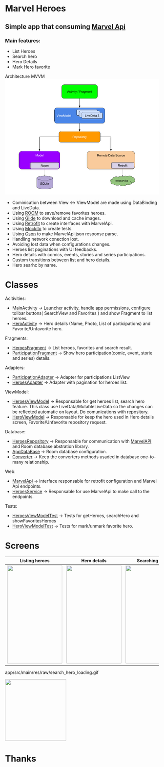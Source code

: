 # Marvel Heroes

## Simple app that consuming [Marvel Api](https://developer.marvel.com/)
### Main features:
- List Heroes
- Search hero
- Hero Details
- Mark Hero favorite

Architecture
MVVM
![alt tag](/imgs/googleArchitecture.png)

- Cominication between View <-> ViewModel are made using DataBinding and LiveData. 
- Using [ROOM](https://developer.android.com/topic/libraries/architecture/room) to save/remove favorites heroes.
- Using [Glide](https://github.com/bumptech/glide) to download and cache images.
- Using [Retrofit](https://square.github.io/retrofit/) to create interfaces with MarvelApi.
- Using [Mockito](https://github.com/mockito/mockito) to create tests.
- Using [Gson](https://github.com/google/gson) to make MarvelApi json response parse.
- Handling network conection lost.
- Avoiding lost data when configurations changes.
- Heroes list paginations with UI feedbacks.
- Hero details with comics, events, stories and series participations.
- Custom transitions between list and hero details.
- Hero searhc by name.

# Classes
Acitivities:
- [MainActivity](app/src/main/java/com/hlandim/marvelheroes/MainActivity.kt) -> Launcher activity, handle app permissions, configure tollbar buttons( SearchView and Favorites ) and show Fragment to list heroes.
- [HeroActivity](app/src/main/java/com/hlandim/marvelheroes/view/details/HeroActivity.kt) -> Hero details (Name, Photo, List of participations) and Favorite/Unfavorite hero.

Fragments: 
- [HeroesFragment](app/src/main/java/com/hlandim/marvelheroes/view/list/HeroesFragment.kt) -> List heroes, favorites and search result.
- [ParticipationFragment](app/src/main/java/com/hlandim/marvelheroes/view/details/ParticipationFragment.kt) -> Show hero participation(comic, event, storie and series) details.

Adapters:
- [ParticipationAdapter](app/src/main/java/com/hlandim/marvelheroes/view/details/ParticipationAdapter.kt) -> Adapter for participations ListView 
- [HeroesAdapter](app/src/main/java/com/hlandim/marvelheroes/view/list/HeroesAdapter.kt) -> Adapter with pagination for heroes list.

ViewModel:
- [HeroesViewModel](app/src/main/java/com/hlandim/marvelheroes/viewmodel/HeroesViewModel.kt) -> Responsable for get heroes list, search hero feature. This class use LiveData/MutableLiveData so the changes can be reflected automatic on layout. Do comunications with repository.
- [HeroViewModel](app/src/main/java/com/hlandim/marvelheroes/viewmodel/HeroViewModel.kt) -> Responsable for keep the hero used in Hero details screen, Favorite/Unfavorite repository request.

Database:
- [HeroesRepository](app/src/main/java/com/hlandim/marvelheroes/database/HeroesRepository.kt) -> Responsable for communication with [MarvelAPI](https://developer.marvel.com/) and Room database abstration library.
- [AppDataBase](app/src/main/java/com/hlandim/marvelheroes/database/AppDataBase.kt) -> Room database configuration.
- [Converter](app/src/main/java/com/hlandim/marvelheroes/database/Converter.kt) -> Keep the converters methods usaded in database one-to-many relationship.

Web:
- [MarvelApi](app/src/main/java/com/hlandim/marvelheroes/web/mavel/MarvelApi.kt) -> Interface responsable for retrofit configuration and Marvel Api endpoints.
- [HeroesService](app/src/main/java/com/hlandim/marvelheroes/web/mavel/HeroesService.kt) -> Responsable for use MarvelApi to make call to the endpoints.

Tests:
- [HeroesViewModelTest](app/src/test/java/com/hlandim/marvelheroes/viewmodel/HeroesViewModelTest.kt) -> Tests for getHeroes, searchHero and showFavoritesHeroes
- [HeroViewModelTest](app/src/test/java/com/hlandim/marvelheroes/viewmodel/HeroViewModelTest.kt) -> Tests for mark/unmark favorite hero.


# Screens

 Listing heroes             |  Hero details             | Searching Hero             | Listing favorites heroes              
:-------------------------:|:-------------------------:|:-------------------------:|:-------------------------
  <img src="https://github.com/hlandim/MarvelHeroes/blob/development/imgs/listing.gif" width="180" height="320">  |    <img src="https://github.com/hlandim/MarvelHeroes/blob/development/imgs/hero_details.gif" width="180" height="320">  |    <img src="https://github.com/hlandim/MarvelHeroes/blob/development/imgs/searching.gif" width="180" height="320">  |    <img src="https://github.com/hlandim/MarvelHeroes/blob/development/imgs/favorites.gif" width="180" height="320">
app/src/main/res/raw/search_hero_loading.gif


<p>
  <img src="https://github.com/hlandim/MarvelHeroes/blob/development/imgs/favorites.gif" width="200" height="200">
  <h1>Thanks</h1>
</p>
